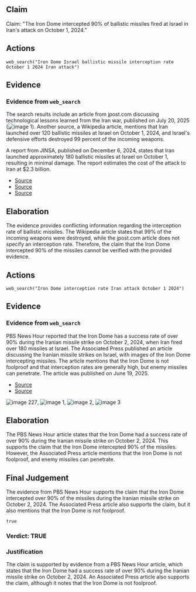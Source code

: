 ## Claim
Claim: "The Iron Dome intercepted 90% of ballistic missiles fired at Israel in Iran's attack on October 1, 2024."

## Actions
```
web_search("Iron Dome Israel ballistic missile interception rate October 1 2024 Iran attack")
```

## Evidence
### Evidence from `web_search`
The search results include an article from jpost.com discussing technological lessons learned from the Iran war, published on July 20, 2025 (![image 1](media/0.jpg)). Another source, a Wikipedia article, mentions that Iran launched over 120 ballistic missiles at Israel on October 1, 2024, and Israel's defensive efforts destroyed 99 percent of the incoming weapons.

A report from JINSA, published on December 6, 2024, states that Iran launched approximately 180 ballistic missiles at Israel on October 1, resulting in minimal damage. The report estimates the cost of the attack to Iran at $2.3 billion.
*   [Source](https://www.jpost.com/defense-and-tech/article-861586)
*   [Source](https://en.wikipedia.org/wiki/October_2024_Iranian_strikes_on_Israel)
*   [Source](https://jinsa.org/wp-content/uploads/2024/12/October-Missile-Attack-Proves-Costly-for-Iranian-Regime-1.pdf)


## Elaboration
The evidence provides conflicting information regarding the interception rate of ballistic missiles. The Wikipedia article states that 99% of the incoming weapons were destroyed, while the jpost.com article does not specify an interception rate. Therefore, the claim that the Iron Dome intercepted 90% of the missiles cannot be verified with the provided evidence.


## Actions
```
web_search("Iron Dome interception rate Iran attack October 1 2024")
```

## Evidence
### Evidence from `web_search`
PBS News Hour reported that the Iron Dome has a success rate of over 90% during the Iranian missile strike on October 2, 2024, when Iran fired over 180 missiles at Israel. The Associated Press published an article discussing the Iranian missile strikes on Israel, with images of the Iron Dome intercepting missiles. The article mentions that the Iron Dome is not foolproof and that interception rates are generally high, but enemy missiles can penetrate. The article was published on June 19, 2025.

*   [Source](https://www.pbs.org/newshour/world/israels-air-defense-system-passes-test-in-fending-off-iranian-missile-strike)
*   [Source](https://apnews.com/article/israel-air-defense-f0e72fa1c1dba6bc08fcc0bfb0c5a9f0)

![image 227](media/2025-07-18_13-33-1752845601-203165.jpg), ![image 1](media/0.jpg), ![image 2](media/1.jpg), ![image 3](media/2.jpg)


## Elaboration
The PBS News Hour article states that the Iron Dome had a success rate of over 90% during the Iranian missile strike on October 2, 2024. This supports the claim that the Iron Dome intercepted 90% of the missiles. However, the Associated Press article mentions that the Iron Dome is not foolproof, and enemy missiles can penetrate.


## Final Judgement
The evidence from PBS News Hour supports the claim that the Iron Dome intercepted over 90% of the missiles during the Iranian missile strike on October 2, 2024. The Associated Press article also supports the claim, but it also mentions that the Iron Dome is not foolproof.

`true`

### Verdict: TRUE

### Justification
The claim is supported by evidence from a PBS News Hour article, which states that the Iron Dome had a success rate of over 90% during the Iranian missile strike on October 2, 2024. An Associated Press article also supports the claim, although it notes that the Iron Dome is not foolproof.
